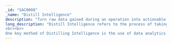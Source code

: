 ```yaml
---
_id: "SAC0008"
_name: "Distill Intelligence"
description: "Turn raw data gained during an operation into actionable intelligence."
long_description: "Distill Intelligence refers to the process of taking the raw data collected during an operation and producing actionable intelligence. This raw data can take the form of collected logs, PCAP, malware, etc. The process of analyzing data can rely on manual or automatic processing. 
<br><br>
One key method of Distilling Intelligence is the use of data analytics. Data analytics allows the defender to map the raw data collected during an operation to the adversary behavior that generated it. To remain useful at scale, automated analytics, such as behavioral analytics, are essential to produce meaningful intelligence. Intelligence produced during this step can be shared inside and outside of the organization, as appropriate, and used to inform threat models and refine operation activities."
---
```

